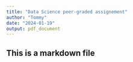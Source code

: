 ```yaml
---
title: "Data Science peer-graded assignement"
author: "Tommy"
date: "2024-01-19"
output: pdf_document
---
```


## This is a markdown file